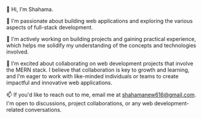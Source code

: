 👋 Hi, I'm Shahama.

👀 I'm passionate about building web applications and exploring the various aspects of full-stack development.

🌱 I'm actively working on building projects and gaining practical experience, which helps me solidify my understanding of the concepts and technologies involved.

💞️ I'm excited about collaborating on web development projects that involve the MERN stack. I believe that collaboration is key to growth and learning, and I'm eager to work with like-minded individuals or teams to create impactful and innovative web applications.

📫 If you'd like to reach out to me, email me at shahamanew616@gmail.com. I'm open to discussions, project collaborations, or any web development-related conversations.


